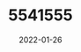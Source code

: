 ---
title: 5541555
date: 2022-01-26
draft: false
name: 甘城なつき
img_url: https://ae05.alicdn.com/kf/He9cb3b93c6c54322908f9cd8dc2fdf17R.png
original_fn: DSCF0454.jpg
tags:
- 甘城なつき

---
